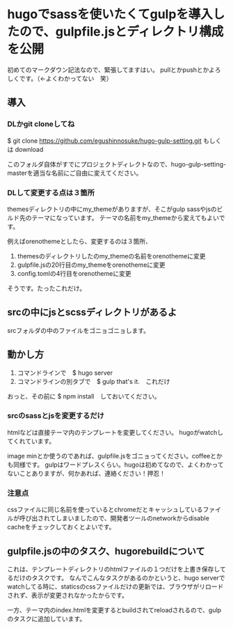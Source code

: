 # hugoでsassを使いたくてgulpを導入したので、gulpfile.jsとディレクトリ構成を公開

初めてのマークダウン記法なので、緊張してますはい。
pullとかpushとかよろしくです。（←よくわかってない　笑）

## 導入

### DLかgit cloneしてね
$ git clone https://github.com/egushinnosuke/hugo-gulp-setting.git
もしくは
download

このフォルダ自体がすでにプロジェクトディレクトなので、hugo-gulp-setting-masterを適当な名前にご自由に変えてください。

### DLして変更する点は３箇所
themesディレクトリの中にmy_themeがありますが、そこがgulp sassやjsのビルド先のテーマになっています。
テーマの名前をmy_themeから変えてもよいです。

例えばorenothemeとしたら、変更するのは３箇所、

1. themesのディレクトリしたのmy_themeの名前をorenothemeに変更
2. gulpfile.jsの20行目のmy_themeをorenothemeに変更
3. config.tomlの4行目をorenothemeに変更

そうです。たったこれだけ。

## srcの中にjsとscssディレクトリがあるよ
srcフォルダの中のファイルをゴニョゴニョします。

## 動かし方
1. コマンドラインで　$ hugo server
2. コマンドラインの別タブで　$ gulp
that's it.　これだけ

おっと、その前に $ npm install　しておいてください。

### srcのsassとjsを変更するだけ
htmlなどは直接テーマ内のテンプレートを変更してください。
hugoがwatchしてくれています。

image minとか使うのであれば、gulpfile.jsをゴニョってください。coffeeとかも同様です。
gulpはワードプレスくらい。hugoは初めてなので、よくわかってないことありますが、何かあれば、連絡ください！押忍！

### 注意点
cssファイルに同じ名前を使っているとchromeだとキャッシュしているファイルが呼び出されてしまいましたので、開発者ツールのnetworkからdisable cacheをチェックしておくとよいです。

## gulpfile.jsの中のタスク、hugorebuildについて

これは、テンプレートディレクトリのhtmlファイルの１つだけを上書き保存してるだけのタスクです。
なんでこんなタスクがあるのかというと、hugo serverでwatchしてる時に、staticsのcssファイルだけの更新では、ブラウザがリロードされず、表示が変更されなかったからです。

一方、テーマ内のindex.htmlを変更するとbuildされてreloadされるので、gulpのタスクに追加しています。